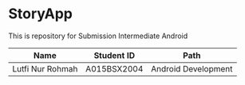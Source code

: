 # StoryApp

This is repository for Submission Intermediate Android



|           Name              | Student ID  |        Path         |
| :-------------------------: | :---------: | :-----------------: |
|      Lutfi Nur Rohmah       | A015BSX2004 | Android Development |
